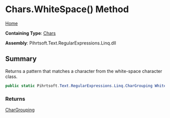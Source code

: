 # Chars\.WhiteSpace\(\) Method

[Home](../../../../../../README.md)

**Containing Type**: [Chars](../README.md)

**Assembly**: Pihrtsoft\.Text\.RegularExpressions\.Linq\.dll

## Summary

Returns a pattern that matches a character from the white\-space character class\.

```csharp
public static Pihrtsoft.Text.RegularExpressions.Linq.CharGrouping WhiteSpace()
```

### Returns

[CharGrouping](../../CharGrouping/README.md)

